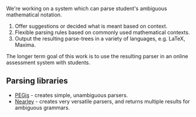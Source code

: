 We're working on a system which can parse student's ambiguous mathematical notation.

1. Offer suggestions or decided what is meant based on context.
2. Flexible parsing rules based on commonly used mathematical contexts. 
3. Output the resulting parse-trees in a variety of languages, e.g. LaTeX, Maxima.

The longer term goal of this work is to use the resulting parser in an online assessment system with students.

## Parsing libraries

* [PEGjs](https://pegjs.org/) - creates simple, unambiguous parsers.
* [Nearley](http://nearley.js.org/) - creates very versatile parsers, and returns multiple results for ambiguous grammars. 
